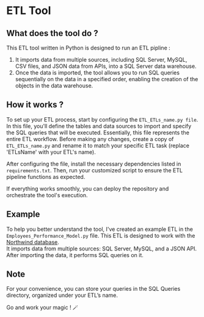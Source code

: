#                                        ETL Tool

## What does the tool do ?
This ETL tool written in Python is designed to run an ETL pipline :
1. It imports data from multiple sources, 
including SQL Server, MySQL, CSV files, and JSON data from APIs, 
into a SQL Server data warehouse. 
2. Once the data is imported, 
the tool allows you to run SQL queries sequentially on the data in a specified order, 
enabling the creation of the objects in the data warehouse.

## How it works ?
To set up your ETL process, start by configuring the `ETL_ETLs_name.py file`. 
In this file, you'll define the tables and data sources to import and specify the SQL queries that will be executed.
Essentially, this file represents the entire ETL workflow.
Before making any changes, create a copy of `ETL_ETLs_name.py` and rename it to match your specific ETL task 
(replace 'ETLsName' with your ETL's name).

After configuring the file, install the necessary dependencies listed in `requirements.txt`. 
Then, run your customized script to ensure the ETL pipeline functions as expected. 

If everything works smoothly, you can deploy the repository and orchestrate the tool's execution.

## Example
To help you better understand the tool, 
I've created an example ETL in the `Employees_Performance_Model.py` file. 
This ETL is designed to work with the [Northwind database](https://github.com/cjlee/northwind/blob/master/northwind.sql.zip).<br> 
It imports data from multiple sources: SQL Server, MySQL, and a JSON API. 
After importing the data, it performs SQL queries on it.

## Note
For your convenience, you can store your queries in the SQL Queries directory, 
organized under your ETL’s name.

Go and work your magic ! 🪄
